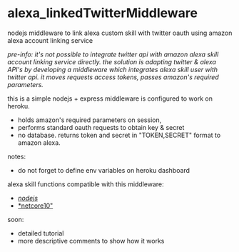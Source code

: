 # alexa_linkedTwitterMiddleware
nodejs middleware to link alexa custom skill with twitter oauth using amazon alexa account linking service

*pre-info: it's not possible to integrate twitter api with amazon alexa skill account linking service directly. the solution is adapting twitter & alexa API's by developing a middleware which integrates alexa skill user with twitter api. it moves requests access tokens, passes amazon's required parameters.*

this is a simple nodejs + express middleware is configured to work on heroku.
- holds amazon's required parameters on session,
- performs standard oauth requests to obtain key & secret
- no database. returns token and secret in "TOKEN,SECRET" format to amazon alexa.

notes:
- do not forget to define env variables on heroku dashboard

alexa skill functions compatible with this middleware:
- [*nodejs*](https://github.com/eercanayar/alexa_linkedAccountTwitterNodeJs)
- [*netcore10"](https://github.com/eercanayar/alexa_linkedAccountTwitter.NET)

soon:
- detailed tutorial
- more descriptive comments to show how it works